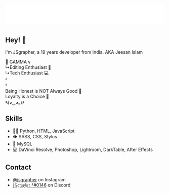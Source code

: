 <h1 align="center">
  <img src="https://raw.githubusercontent.com/jsgrapher/jsgrapher/main/name.svg" alt="JSgrapher" />
</h1>

## Hey! 👋
I'm JSgrapher, a 19 years developer from India.
AKA Jeesan Islam

🐺 GAMMA γ <br>
↳Editing Enthusiast 👨‍ <br>
↳Tech Enthusiast 💻 <br>
° <br>
° <br>
Being Honest is NOT Always Good 🤔 <br>
Loyalty is a Choice 💙 <br>
٩(◕‿◕｡)۶ <br>

## Skills
- 👨‍💻 Python, HTML, JavaScript
- 👁️ SASS, CSS, Stylus
- 💽 MySQL
- 💻 DaVinci Resolve, Photoshop, Lightroom, DarkTable, After Effects

## Contact
- [@jsgrapher](https://instagram.com/jsgrapher) on Instagram
- [𝕁𝕊𝔤𝔯𝔞𝔭𝔥𝔢𝔯 †#0146](https://discord.com/login) on Discord
